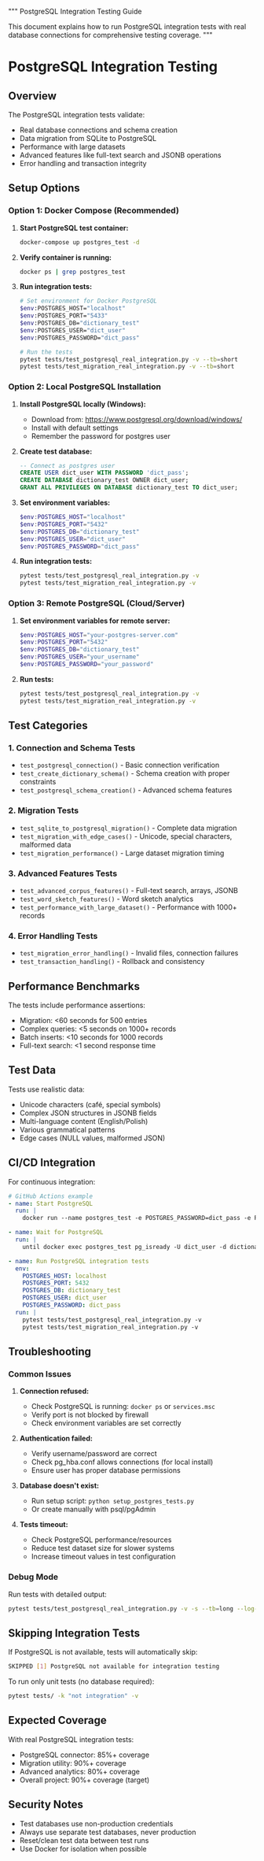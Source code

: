 """
PostgreSQL Integration Testing Guide

This document explains how to run PostgreSQL integration tests with real
database connections for comprehensive testing coverage.
"""

# PostgreSQL Integration Testing

## Overview

The PostgreSQL integration tests validate:
- Real database connections and schema creation
- Data migration from SQLite to PostgreSQL
- Performance with large datasets
- Advanced features like full-text search and JSONB operations
- Error handling and transaction integrity

## Setup Options

### Option 1: Docker Compose (Recommended)

1. **Start PostgreSQL test container:**
   ```bash
   docker-compose up postgres_test -d
   ```

2. **Verify container is running:**
   ```bash
   docker ps | grep postgres_test
   ```

3. **Run integration tests:**
   ```bash
   # Set environment for Docker PostgreSQL
   $env:POSTGRES_HOST="localhost"
   $env:POSTGRES_PORT="5433"
   $env:POSTGRES_DB="dictionary_test"
   $env:POSTGRES_USER="dict_user" 
   $env:POSTGRES_PASSWORD="dict_pass"
   
   # Run the tests
   pytest tests/test_postgresql_real_integration.py -v --tb=short
   pytest tests/test_migration_real_integration.py -v --tb=short
   ```

### Option 2: Local PostgreSQL Installation

1. **Install PostgreSQL locally (Windows):**
   - Download from: https://www.postgresql.org/download/windows/
   - Install with default settings
   - Remember the password for postgres user

2. **Create test database:**
   ```sql
   -- Connect as postgres user
   CREATE USER dict_user WITH PASSWORD 'dict_pass';
   CREATE DATABASE dictionary_test OWNER dict_user;
   GRANT ALL PRIVILEGES ON DATABASE dictionary_test TO dict_user;
   ```

3. **Set environment variables:**
   ```powershell
   $env:POSTGRES_HOST="localhost"
   $env:POSTGRES_PORT="5432"
   $env:POSTGRES_DB="dictionary_test"
   $env:POSTGRES_USER="dict_user"
   $env:POSTGRES_PASSWORD="dict_pass"
   ```

4. **Run integration tests:**
   ```bash
   pytest tests/test_postgresql_real_integration.py -v
   pytest tests/test_migration_real_integration.py -v
   ```

### Option 3: Remote PostgreSQL (Cloud/Server)

1. **Set environment variables for remote server:**
   ```powershell
   $env:POSTGRES_HOST="your-postgres-server.com"
   $env:POSTGRES_PORT="5432"
   $env:POSTGRES_DB="dictionary_test"
   $env:POSTGRES_USER="your_username"
   $env:POSTGRES_PASSWORD="your_password"
   ```

2. **Run tests:**
   ```bash
   pytest tests/test_postgresql_real_integration.py -v
   pytest tests/test_migration_real_integration.py -v
   ```

## Test Categories

### 1. Connection and Schema Tests
- `test_postgresql_connection()` - Basic connection verification
- `test_create_dictionary_schema()` - Schema creation with proper constraints
- `test_postgresql_schema_creation()` - Advanced schema features

### 2. Migration Tests  
- `test_sqlite_to_postgresql_migration()` - Complete data migration
- `test_migration_with_edge_cases()` - Unicode, special characters, malformed data
- `test_migration_performance()` - Large dataset migration timing

### 3. Advanced Features Tests
- `test_advanced_corpus_features()` - Full-text search, arrays, JSONB
- `test_word_sketch_features()` - Word sketch analytics
- `test_performance_with_large_dataset()` - Performance with 1000+ records

### 4. Error Handling Tests
- `test_migration_error_handling()` - Invalid files, connection failures
- `test_transaction_handling()` - Rollback and consistency

## Performance Benchmarks

The tests include performance assertions:
- Migration: <60 seconds for 500 entries
- Complex queries: <5 seconds on 1000+ records  
- Batch inserts: <10 seconds for 1000 records
- Full-text search: <1 second response time

## Test Data

Tests use realistic data:
- Unicode characters (café, special symbols)
- Complex JSON structures in JSONB fields
- Multi-language content (English/Polish)
- Various grammatical patterns
- Edge cases (NULL values, malformed JSON)

## CI/CD Integration

For continuous integration:

```yaml
# GitHub Actions example
- name: Start PostgreSQL
  run: |
    docker run --name postgres_test -e POSTGRES_PASSWORD=dict_pass -e POSTGRES_USER=dict_user -e POSTGRES_DB=dictionary_test -p 5432:5432 -d postgres:15

- name: Wait for PostgreSQL
  run: |
    until docker exec postgres_test pg_isready -U dict_user -d dictionary_test; do sleep 1; done

- name: Run PostgreSQL integration tests
  env:
    POSTGRES_HOST: localhost
    POSTGRES_PORT: 5432  
    POSTGRES_DB: dictionary_test
    POSTGRES_USER: dict_user
    POSTGRES_PASSWORD: dict_pass
  run: |
    pytest tests/test_postgresql_real_integration.py -v
    pytest tests/test_migration_real_integration.py -v
```

## Troubleshooting

### Common Issues

1. **Connection refused:**
   - Check PostgreSQL is running: `docker ps` or `services.msc`
   - Verify port is not blocked by firewall
   - Check environment variables are set correctly

2. **Authentication failed:**
   - Verify username/password are correct
   - Check pg_hba.conf allows connections (for local install)
   - Ensure user has proper database permissions

3. **Database doesn't exist:**
   - Run setup script: `python setup_postgres_tests.py`
   - Or create manually with psql/pgAdmin

4. **Tests timeout:**
   - Check PostgreSQL performance/resources
   - Reduce test dataset size for slower systems
   - Increase timeout values in test configuration

### Debug Mode

Run tests with detailed output:
```bash
pytest tests/test_postgresql_real_integration.py -v -s --tb=long --log-cli-level=DEBUG
```

## Skipping Integration Tests

If PostgreSQL is not available, tests will automatically skip:
```bash
SKIPPED [1] PostgreSQL not available for integration testing
```

To run only unit tests (no database required):
```bash
pytest tests/ -k "not integration" -v
```

## Expected Coverage

With real PostgreSQL integration tests:
- PostgreSQL connector: 85%+ coverage
- Migration utility: 90%+ coverage  
- Advanced analytics: 80%+ coverage
- Overall project: 90%+ coverage (target)

## Security Notes

- Test databases use non-production credentials
- Always use separate test databases, never production
- Reset/clean test data between test runs
- Use Docker for isolation when possible

